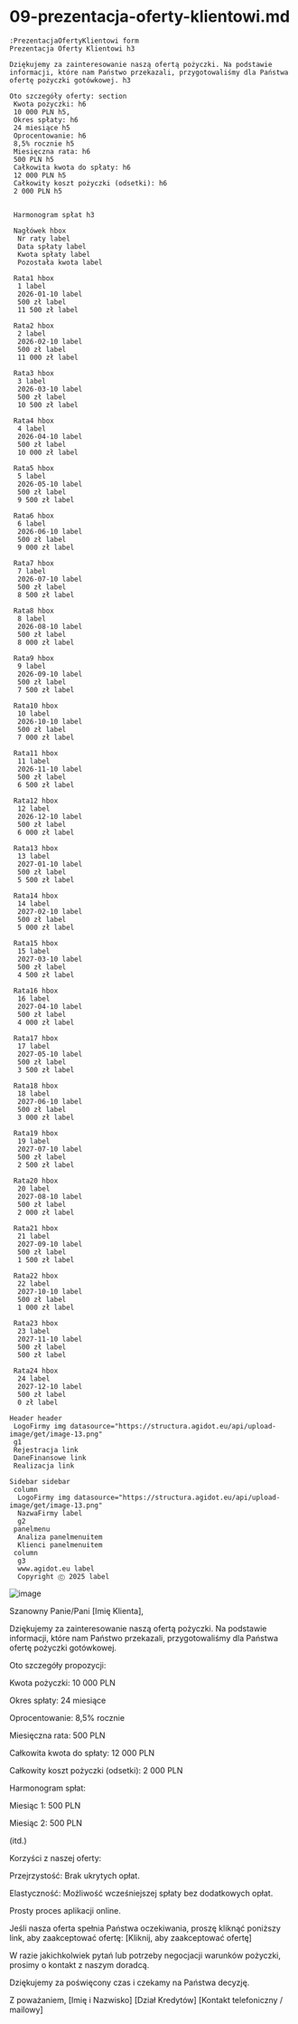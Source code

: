 # 09-prezentacja-oferty-klientowi.md

```
:PrezentacjaOfertyKlientowi form
Prezentacja Oferty Klientowi h3

Dziękujemy za zainteresowanie naszą ofertą pożyczki. Na podstawie informacji, które nam Państwo przekazali, przygotowaliśmy dla Państwa ofertę pożyczki gotówkowej. h3

Oto szczegóły oferty: section
 Kwota pożyczki: h6
 10 000 PLN h5,
 Okres spłaty: h6
 24 miesiące h5
 Oprocentowanie: h6
 8,5% rocznie h5
 Miesięczna rata: h6
 500 PLN h5
 Całkowita kwota do spłaty: h6
 12 000 PLN h5
 Całkowity koszt pożyczki (odsetki): h6
 2 000 PLN h5


 Harmonogram spłat h3

 Nagłówek hbox
  Nr raty label
  Data spłaty label
  Kwota spłaty label
  Pozostała kwota label

 Rata1 hbox
  1 label
  2026-01-10 label
  500 zł label
  11 500 zł label

 Rata2 hbox
  2 label
  2026-02-10 label
  500 zł label
  11 000 zł label

 Rata3 hbox
  3 label
  2026-03-10 label
  500 zł label
  10 500 zł label

 Rata4 hbox
  4 label
  2026-04-10 label
  500 zł label
  10 000 zł label

 Rata5 hbox
  5 label
  2026-05-10 label
  500 zł label
  9 500 zł label

 Rata6 hbox
  6 label
  2026-06-10 label
  500 zł label
  9 000 zł label

 Rata7 hbox
  7 label
  2026-07-10 label
  500 zł label
  8 500 zł label

 Rata8 hbox
  8 label
  2026-08-10 label
  500 zł label
  8 000 zł label

 Rata9 hbox
  9 label
  2026-09-10 label
  500 zł label
  7 500 zł label

 Rata10 hbox
  10 label
  2026-10-10 label
  500 zł label
  7 000 zł label

 Rata11 hbox
  11 label
  2026-11-10 label
  500 zł label
  6 500 zł label

 Rata12 hbox
  12 label
  2026-12-10 label
  500 zł label
  6 000 zł label

 Rata13 hbox
  13 label
  2027-01-10 label
  500 zł label
  5 500 zł label

 Rata14 hbox
  14 label
  2027-02-10 label
  500 zł label
  5 000 zł label

 Rata15 hbox
  15 label
  2027-03-10 label
  500 zł label
  4 500 zł label

 Rata16 hbox
  16 label
  2027-04-10 label
  500 zł label
  4 000 zł label

 Rata17 hbox
  17 label
  2027-05-10 label
  500 zł label
  3 500 zł label

 Rata18 hbox
  18 label
  2027-06-10 label
  500 zł label
  3 000 zł label

 Rata19 hbox
  19 label
  2027-07-10 label
  500 zł label
  2 500 zł label

 Rata20 hbox
  20 label
  2027-08-10 label
  500 zł label
  2 000 zł label

 Rata21 hbox
  21 label
  2027-09-10 label
  500 zł label
  1 500 zł label

 Rata22 hbox
  22 label
  2027-10-10 label
  500 zł label
  1 000 zł label

 Rata23 hbox
  23 label
  2027-11-10 label
  500 zł label
  500 zł label

 Rata24 hbox
  24 label
  2027-12-10 label
  500 zł label
  0 zł label

Header header
 LogoFirmy img datasource="https://structura.agidot.eu/api/upload-image/get/image-13.png"
 g1
 Rejestracja link 
 DaneFinansowe link
 Realizacja link

Sidebar sidebar
 column
  LogoFirmy img datasource="https://structura.agidot.eu/api/upload-image/get/image-13.png"
  NazwaFirmy label
  g2
 panelmenu
  Analiza panelmenuitem
  Klienci panelmenuitem
 column
  g3 
  www.agidot.eu label
  Copyright Ⓒ 2025 label
```
![image](https://github.com/user-attachments/assets/f215ee04-8885-4c75-9834-e4440d4f7f3b)





Szanowny Panie/Pani [Imię Klienta],

Dziękujemy za zainteresowanie naszą ofertą pożyczki. Na podstawie informacji, które nam Państwo przekazali, przygotowaliśmy dla Państwa ofertę pożyczki gotówkowej.

Oto szczegóły propozycji:

Kwota pożyczki: 10 000 PLN

Okres spłaty: 24 miesiące

Oprocentowanie: 8,5% rocznie

Miesięczna rata: 500 PLN

Całkowita kwota do spłaty: 12 000 PLN

Całkowity koszt pożyczki (odsetki): 2 000 PLN

Harmonogram spłat:

Miesiąc 1: 500 PLN

Miesiąc 2: 500 PLN

(itd.)

Korzyści z naszej oferty:

Przejrzystość: Brak ukrytych opłat.

Elastyczność: Możliwość wcześniejszej spłaty bez dodatkowych opłat.

Prosty proces aplikacji online.

Jeśli nasza oferta spełnia Państwa oczekiwania, proszę kliknąć poniższy link, aby zaakceptować ofertę:
[Kliknij, aby zaakceptować ofertę]

W razie jakichkolwiek pytań lub potrzeby negocjacji warunków pożyczki, prosimy o kontakt z naszym doradcą.

Dziękujemy za poświęcony czas i czekamy na Państwa decyzję.

Z poważaniem,
[Imię i Nazwisko]
[Dział Kredytów]
[Kontakt telefoniczny / mailowy]
